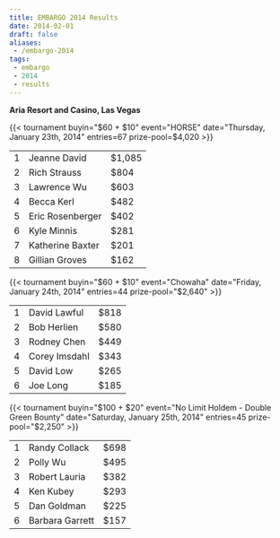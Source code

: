 ```yaml
---
title: EMBARGO 2014 Results
date: 2014-02-01
draft: false
aliases:
 - /embargo-2014
tags:
 - embargo
 - 2014
 - results
---
```


**Aria Resort and Casino, Las Vegas**

{{< tournament
buyin="$60 + $10"
event="HORSE"
date="Thursday, January 23th, 2014"
entries=67
prize-pool=$4,020 >}}

|   |                  |        |
|--:|------------------|--------|
| 1 | Jeanne David     | $1,085 |
| 2 | Rich Strauss     | $804   |
| 3 | Lawrence Wu      | $603   |
| 4 | Becca Kerl       | $482   |
| 5 | Eric Rosenberger | $402   |
| 6 | Kyle Minnis      | $281   |
| 7 | Katherine Baxter | $201   |
| 8 | Gillian Groves   | $162   |

{{< tournament
buyin="$60 + $10"
event="Chowaha"
date="Friday, January 24th, 2014"
entries=44 
prize-pool="$2,640" >}}

|   |               |      |
|--:|---------------|------|
| 1 | David Lawful  | $818 |
| 2 | Bob Herlien   | $580 |
| 3 | Rodney Chen   | $449 |
| 4 | Corey Imsdahl | $343 |
| 5 | David Low     | $265 |
| 6 | Joe Long      | $185 |
 
{{< tournament
    buyin="$100 + $20"
    event="No Limit Holdem - Double Green Bounty"
    date="Saturday, January 25th, 2014"
    entries=45 
    prize-pool="$2,250" >}}

|   |                 |      |
|--:|-----------------|------|
| 1 | Randy Collack   | $698 |
| 2 | Polly Wu        | $495 |
| 3 | Robert Lauria   | $382 |
| 4 | Ken Kubey       | $293 |
| 5 | Dan Goldman     | $225 |
| 6 | Barbara Garrett | $157 |

